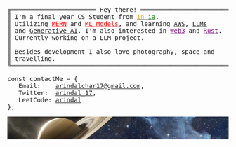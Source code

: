 <pre>
╔═══════════════════════ Hey there! ════════════════════════╗
║ I'm a final year CS Student from <a href="https://www.incredibleindia.org/content/incredible-india-v2/en.html"><span style="color: orange;">In</span><span style="color: white;">d</span><span style="color: green;">ia</span></a>.                   ║    😁 <a href="https://arindal1.github.io/dev-portfolio-2/">Arindal Char</a>
║ Utilizing <a href="https://www.mongodb.com/resources/languages/mern-stack-tutorial" style="color: red;">MERN</a> and <a href="https://lakefs.io/blog/machine-learning-architecture/" style="color: red;">ML Models</a>, and learning <a href="https://docs.aws.amazon.com/">AWS</a>, <a href="https://cloud.google.com/ai/llms">LLMs</a>      ║     ├─ Development
║ and <a href="https://cloud.google.com/use-cases/generative-ai">Generative AI</a>. I'm also interested in <a href="https://hbr.org/2022/05/what-is-web3" style="color: purple;">Web3</a> and <a href="https://doc.rust-lang.org/stable/" style="color: purple;">Rust</a>.  ║     │   ├─ <a href="https://github.com/arindal1/minesweeper-ReactJS">Minesweeper Mini-Game</a>
║ Currently working on a LLM project.                       ║     │   ├─ <a href="https://github.com/arindal1/iPhone15-pro">iPhone 13 Pro</a>
║                                                           ║     │   └─ <a href="https://github.com/arindal1/blynk-mern-app">Blynk: Chat App</a>
║ Besides development I also love photography, space and    ║     └─ Machine Learning    
║ travelling.                                               ║         ├─ <a href="https://github.com/arindal1/anomaly-threat-hunter-ml">Nethunter</a>
╚═══════════════════════════════════════════════════════════╝         └─ <a href="https://github.com/arindal1/yolov5-onnx-object-recognition">YOLOv5</a>
</pre>

<pre>
const contactMe = {
   Email:    <a href = "mailto: arindalchar17@gmail.com">arindalchar17@gmail.com</a>,
   Twitter:  <a href="https://twitter.com/arindal_17">arindal_17</a>,
   LeetCode: <a href="https://leetcode.com/arindal/">arindal</a>
};
</pre>
![header](res/14.png)

<!-- ![arindal1 stats](https://github-readme-stats.vercel.app/api?username=arindal1&show_icons=true&theme=tokyonight) -->
